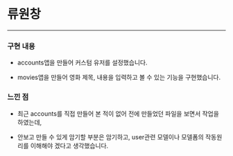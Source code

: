 # 류원창

---

### 구현 내용

- accounts앱을 만들어 커스텀 유저를 설정했습니다.

- movies앱을 만들어 영화 제목, 내용을 입력하고 볼 수 있는 기능을 구현했습니다.



### 느낀 점

- 최근 accounts를 직접 만들어 본 적이 없어 전에 만들었던 파일을 보면서 작업을 하였는데, 

- 안보고 만들 수 있게 암기할 부분은 암기하고, user관련 모델이나 모델폼의 작동원리를 이해해야 겠다고 생각했습니다.